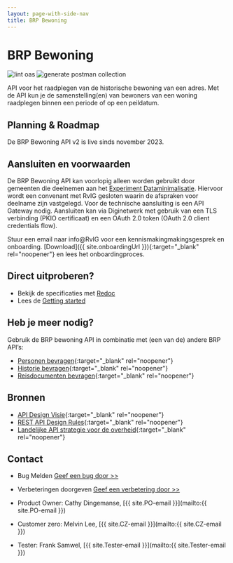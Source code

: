 ```yaml
---
layout: page-with-side-nav
title: BRP Bewoning
---
```

# BRP Bewoning

![lint oas](https://github.com/BRP-API/Haal-Centraal-BRP-Bewoning/workflows/lint-oas/badge.svg)
![generate postman collection](https://github.com/BRP-API/Haal-Centraal-BRP-Bewoning/workflows/generate-postman-collection/badge.svg)

API voor het raadplegen van de historische bewoning van een adres. Met de API kun je de samenstelling(en) van bewoners van een woning raadplegen binnen een periode of op een peildatum.

## Planning & Roadmap
De BRP Bewoning API v2 is live sinds november 2023. 

## Aansluiten en voorwaarden
De BRP Bewoning API kan voorlopig alleen worden gebruikt door gemeenten die deelnemen aan het [Experiment Dataminimalisatie](https://www.rijksoverheid.nl/documenten/besluiten/2023/08/28/experimentbesluit-brp-dataminimalisatie-amvb-nvt-versie-voorhang). Hiervoor wordt een convenant met RvIG gesloten waarin de afspraken voor deelname zijn vastgelegd. Voor de technische aansluiting is een API Gateway nodig. Aansluiten kan via Diginetwerk met gebruik van een TLS verbinding (PKIO certificaat) en een OAuth 2.0 token (OAuth 2.0 client credentials flow).

Stuur een email naar info@RvIG voor een kennismakingmakingsgesprek en onboarding. [Download]({{ site.onboardingUrl }}){:target="_blank" rel="noopener"} en lees het onboardingproces.

## Direct uitproberen?
* Bekijk de specificaties met [Redoc](https://brp-api.github.io/Haal-Centraal-BRP-bewoning/v2/redoc)
* Lees de [Getting started](https://brp-api.github.io/Haal-Centraal-BRP-bewoning/v2/getting-started)
  
## Heb je meer nodig? 
Gebruik de BRP bewoning API in combinatie met (een van de) andere BRP API’s:

* [Personen bevragen](https://BRP-API.github.io/Haal-Centraal-BRP-bevragen){:target="_blank" rel="noopener"}
* [Historie bevragen](https://BRP-API.github.io/Haal-Centraal-BRP-historie-bevragen){:target="_blank" rel="noopener"}
* [Reisdocumenten bevragen](https://BRP-API.github.io/Haal-Centraal-Reisdocumenten-bevragen){:target="_blank" rel="noopener"}

## Bronnen

* [API Design Visie](https://github.com/Geonovum/KP-APIs/blob/master/overleggen/Werkgroep%20API%20design%20visie/API%20Design%20Visie.md){:target="_blank" rel="noopener"}
* [REST API Design Rules](https://docs.geostandaarden.nl/api/API-Designrules/){:target="_blank" rel="noopener"}
* [Landelijke API strategie voor de overheid](https://geonovum.github.io/KP-APIs/){:target="_blank" rel="noopener"}

## Contact

* Bug Melden
  [Geef een bug door >>](https://github.com/BRP-API/Haal-Centraal-BRP-bewoning/issues/new?assignees=&labels=bug&template=bug_report.md&title=)
* Verbeteringen doorgeven
  [Geef een verbetering door >>](https://github.com/BRP-API/Haal-Centraal-BRP-bewoning/issues/new?assignees=&labels=enhancement&template=enhancement.md&title=)

* Product Owner: Cathy Dingemanse, [{{ site.PO-email }}](mailto:{{ site.PO-email }})
* Customer zero: Melvin Lee, [{{ site.CZ-email }}](mailto:{{ site.CZ-email }})
* Tester: Frank Samwel, [{{ site.Tester-email }}](mailto:{{ site.Tester-email }})


